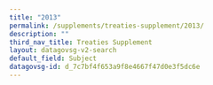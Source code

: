 ```yaml
---
title: "2013"
permalink: /supplements/treaties-supplement/2013/
description: ""
third_nav_title: Treaties Supplement
layout: datagovsg-v2-search
default_field: Subject
datagovsg-id: d_7c7bf4f653a9f8e4667f47d0e3f5dc6e
---
```

